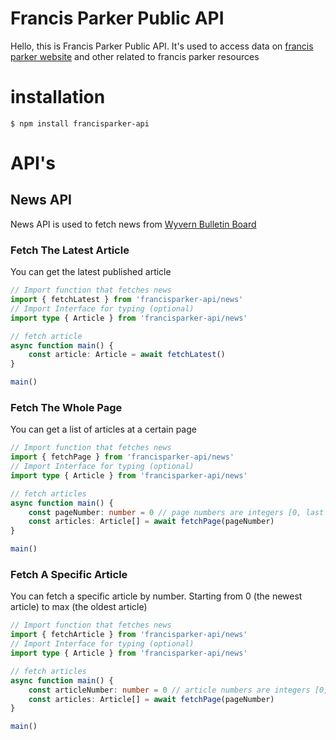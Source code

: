 # Francis Parker Public API
Hello, this is Francis Parker Public API. It's used to access data on [francis parker website](https://francisparkerlouisville.org) and other related to francis parker resources
# installation
```
$ npm install francisparker-api
```
# API's
## News API
News API is used to fetch news from [Wyvern Bulletin Board](https://francisparkerlouisville.org/wyvernbullbtinboard/)
### Fetch The Latest Article
You can get the latest published article
```typescript
// Import function that fetches news
import { fetchLatest } from 'francisparker-api/news'
// Import Interface for typing (optional)
import type { Article } from 'francisparker-api/news'

// fetch article
async function main() {
    const article: Article = await fetchLatest()
}

main() 
```

### Fetch The Whole Page
You can get a list of articles at a certain page
```typescript
// Import function that fetches news
import { fetchPage } from 'francisparker-api/news'
// Import Interface for typing (optional)
import type { Article } from 'francisparker-api/news'

// fetch articles
async function main() {
    const pageNumber: number = 0 // page numbers are integers [0, last page], where 0 is the first page (page with the latest news)
    const articles: Article[] = await fetchPage(pageNumber)
}

main() 
```

### Fetch A Specific Article
You can fetch a specific article by number. Starting from 0 (the newest article) to max (the oldest article)
```typescript
// Import function that fetches news
import { fetchArticle } from 'francisparker-api/news'
// Import Interface for typing (optional)
import type { Article } from 'francisparker-api/news'

// fetch articles
async function main() {
    const articleNumber: number = 0 // article numbers are integers [0, last article], where 0 is the latest article and last article is the oldest one
    const articles: Article[] = await fetchPage(pageNumber)
}

main()
```
